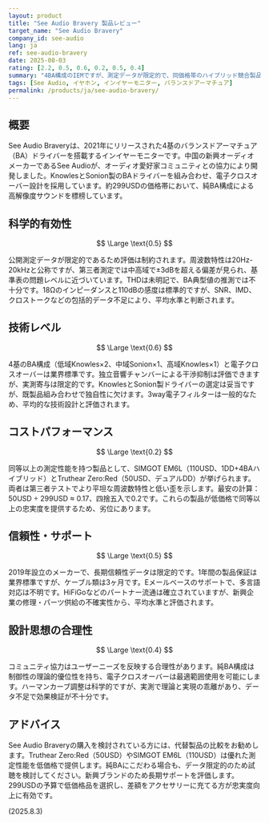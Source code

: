 ```yaml
---
layout: product
title: "See Audio Bravery 製品レビュー"
target_name: "See Audio Bravery"
company_id: see-audio
lang: ja
ref: see-audio-bravery
date: 2025-08-03
rating: [2.2, 0.5, 0.6, 0.2, 0.5, 0.4]
summary: "4BA構成のIEMですが、測定データが限定的で、同価格帯のハイブリッド競合製品と比較してコストパフォーマンスに劣ります。"
tags: [See Audio, イヤホン, インイヤーモニター, バランスドアーマチュア]
permalink: /products/ja/see-audio-bravery/
---
```

## 概要

See Audio Braveryは、2021年にリリースされた4基のバランスドアーマチュア（BA）ドライバーを搭載するインイヤーモニターです。中国の新興オーディオメーカーであるSee Audioが、オーディオ愛好家コミュニティとの協力により開発しました。KnowlesとSonion製のBAドライバーを組み合わせ、電子クロスオーバー設計を採用しています。約299USDの価格帯において、純BA構成による高解像度サウンドを標榜しています。

## 科学的有効性

$$ \Large \text{0.5} $$

公開測定データが限定的であるため評価は制約されます。周波数特性は20Hz-20kHzと公称ですが、第三者測定では中高域で±3dBを超える偏差が見られ、基準表の問題レベルに近づいています。THDは未明記で、BA典型値の推測では不十分です。18Ωのインピーダンスと110dBの感度は標準的ですが、SNR、IMD、クロストークなどの包括的データ不足により、平均水準と判断されます。

## 技術レベル

$$ \Large \text{0.6} $$

4基のBA構成（低域Knowles×2、中域Sonion×1、高域Knowles×1）と電子クロスオーバーは業界標準です。独立音響チャンバーによる干渉抑制は評価できますが、実測寄与は限定的です。KnowlesとSonion製ドライバーの選定は妥当ですが、既製品組み合わせで独自性に欠けます。3way電子フィルターは一般的なため、平均的な技術設計と評価されます。

## コストパフォーマンス

$$ \Large \text{0.2} $$

同等以上の測定性能を持つ製品として、SIMGOT EM6L（110USD、1DD+4BAハイブリッド）とTruthear Zero:Red（50USD、デュアルDD）が挙げられます。両者は第三者テストでより平坦な周波数特性と低い歪を示します。最安の計算：50USD ÷ 299USD ≈ 0.17、四捨五入で0.2です。これらの製品が低価格で同等以上の忠実度を提供するため、劣位にあります。

## 信頼性・サポート

$$ \Large \text{0.5} $$

2019年設立のメーカーで、長期信頼性データは限定的です。1年間の製品保証は業界標準ですが、ケーブル類は3ヶ月です。Eメールベースのサポートで、多言語対応は不明です。HiFiGoなどのパートナー流通は確立されていますが、新興企業の修理・パーツ供給の不確実性から、平均水準と評価されます。

## 設計思想の合理性

$$ \Large \text{0.4} $$

コミュニティ協力はユーザーニーズを反映する合理性があります。純BA構成は制御性の理論的優位性を持ち、電子クロスオーバーは最適範囲使用を可能にします。ハーマンカーブ調整は科学的ですが、実測で理論と実現の乖離があり、データ不足で効果検証が不十分です。

## アドバイス

See Audio Braveryの購入を検討されている方には、代替製品の比較をお勧めします。Truthear Zero:Red（50USD）やSIMGOT EM6L（110USD）は優れた測定性能を低価格で提供します。純BAにこだわる場合も、データ限定的のため試聴を検討してください。新興ブランドのため長期サポートを評価します。299USDの予算で低価格品を選択し、差額をアクセサリーに充てる方が忠実度向上に有効です。

(2025.8.3)
